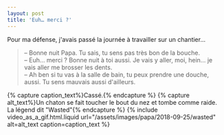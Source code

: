 ```yaml
---
layout: post
title: 'Euh… merci ?'
---
```


Pour ma défense, j'avais passé la journée à travailler sur un chantier…

<!-- more -->

> – Bonne nuit Papa. Tu sais, tu sens pas très bon de la bouche.  
> – Euh… merci ? Bonne nuit à toi aussi. Je vais y aller, moi, hein… je vais
> aller me brosser les dents.  
> – Ah ben si tu vas à la salle de bain, tu peux prendre une douche, aussi. Tu
> sens mauvais aussi d'ailleurs.

{% capture caption_text%}Cassé.{% endcapture %} {% capture alt_text%}Un chaton
se fait toucher le bout du nez et tombe comme raide. La légend dit
"Wasted"{% endcapture %} {% include video_as_a_gif.html.liquid
url="/assets/images/papa/2018-09-25/wasted"
alt=alt_text
caption=caption_text
%}

